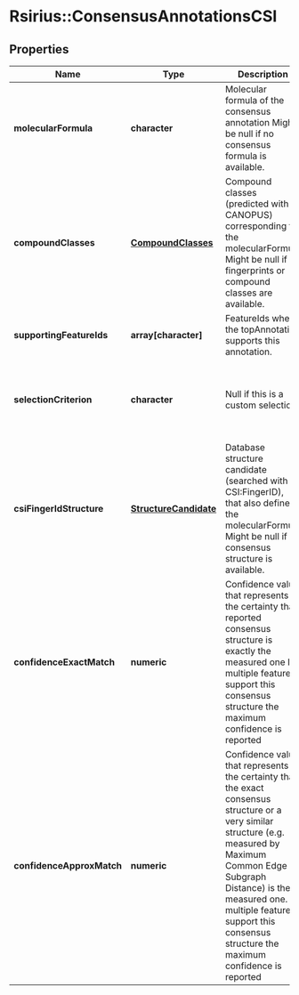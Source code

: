 # Rsirius::ConsensusAnnotationsCSI


## Properties
Name | Type | Description | Notes
------------ | ------------- | ------------- | -------------
**molecularFormula** | **character** | Molecular formula of the consensus annotation  Might be null if no consensus formula is available. | [optional] 
**compoundClasses** | [**CompoundClasses**](CompoundClasses.md) | Compound classes (predicted with CANOPUS) corresponding to the molecularFormula  Might be null if no fingerprints or compound classes are available. | [optional] 
**supportingFeatureIds** | **array[character]** | FeatureIds where the topAnnotation supports this annotation. | [optional] 
**selectionCriterion** | **character** | Null if this is a custom selection | [optional] [Enum: [MAJORITY_STRUCTURE, CONFIDENCE_STRUCTURE, SINGLETON_STRUCTURE, MAJORITY_FORMULA, TOP_FORMULA, SINGLETON_FORMULA]] 
**csiFingerIdStructure** | [**StructureCandidate**](StructureCandidate.md) | Database structure candidate (searched with CSI:FingerID), that also defines the molecularFormula  Might be null if no consensus structure is available. | [optional] 
**confidenceExactMatch** | **numeric** | Confidence value that represents the certainty that reported consensus structure is exactly the measured one  If multiple features support this consensus structure the maximum confidence is reported | [optional] 
**confidenceApproxMatch** | **numeric** | Confidence value that represents the certainty that the exact consensus structure or a very similar  structure (e.g. measured by Maximum Common Edge Subgraph Distance) is the measured one.  If multiple features support this consensus structure the maximum confidence is reported | [optional] 


